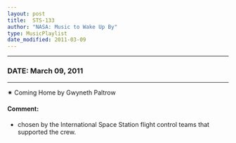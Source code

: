 ```yaml
---
layout: post
title:  STS-133
author: "NASA: Music to Wake Up By"
type: MusicPlaylist
date_modified: 2011-03-09
---
```


----
### DATE: March 09, 2011
----
✷ Coming Home by Gwyneth Paltrow

#### Comment:
* chosen by the International Space Station flight control teams that supported the crew.
